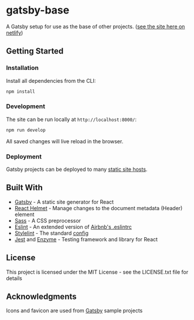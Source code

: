 # gatsby-base
A Gatsby setup for use as the base of other projects.
([see the site here on netlify](https://elastic-benz-88a5e8.netlify.com/))

## Getting Started

### Installation

Install all dependencies from the CLI:
```sh
npm install
```

### Development

The site can be run locally at `http://localhost:8000/`:
```sh
npm run develop
```
All saved changes will live reload in the browser.

### Deployment

Gatsby projects can be deployed to many [static site hosts](https://www.gatsbyjs.org/docs/deploying-and-hosting).

## Built With

- [Gatsby](https://www.gatsbyjs.org) - A static site generator for React
- [React Helmet](https://github.com/nfl/react-helmet) - Manage changes to the document metadata (Header) element
- [Sass](https://sass-lang.com) - A CSS preprocessor
- [Eslint](https://eslint.org/) - An extended version of [Airbnb's .eslintrc](https://www.npmjs.com/package/eslint-config-airbnb)
- [Stylelint](https://stylelint.io/) - The standard [config](https://github.com/stylelint/stylelint-config-standard)
- [Jest](https://jestjs.io/) and [Enzyme](http://airbnb.io/enzyme/) - Testing framework and library for React

## License

This project is licensed under the MIT License - see the LICENSE.txt file for details

## Acknowledgments

Icons and favicon are used from [Gatsby](https://github.com/gatsbyjs/gatsby) sample projects
